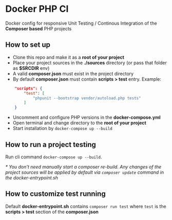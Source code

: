 # Docker PHP CI
Docker config for responsive Unit Testing / Continous Integration of the __Composer based__ PHP projects

## How to set up
* Clone this repo and make it as a __root of your project__
* Place your project sources in the __./sources__ directory (or pass that folder as __$SRCDIR__ env)
* A valid __composer.json__ must exist in the project directory
* By default __composer.json__ must contain __scripts > test__ entry. Example:
```json
    "scripts": {
        "test": [
            "phpunit --bootstrap vendor/autoload.php tests"
        ]
    }
```
* Uncomment and configure PHP versions in the __docker-compose.yml__
* Open terminal and change directory to the __root of your project__
* Start installation by `docker-compose up --build`

## How to run a project testing
Run cli command `docker-compose up --build`.

_* You don't need manually start a composer re-build. Any changes of the project sources will be applied
by default via `composer update` command in the docker-entrypoint.sh_

## How to customize test running
Default __docker-entrypoint.sh__ contains `composer run test` where `test` is the __scripts > test__ section
of the __composer.json__
